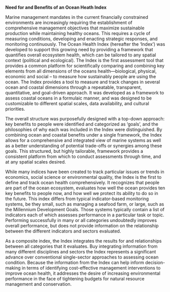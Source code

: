 **Need for and Benefits of an Ocean Heath Index**

Marine management mandates in the current financially constrained environments are increasingly requiring the establishment of comprehensive management objectives that maximize sustainable production while maintaining healthy oceans. This requires a cycle of measuring conditions, developing and enacting strategic responses, and monitoring continuously. The Ocean Health Index (hereafter the ‘Index’) was developed to support this growing need by providing a framework that quantifies overall ecosystem health, which can be tailored to any spatial context (political and ecological). The Index is the first assessment tool that provides a common platform for scientifically comparing and combining key elements from all dimensions of the oceans health—biological, physical, economic and social – to measure how sustainably people are using the ocean. The Index provides a tool to measure and track changes in several ocean and coastal dimensions through a repeatable, transparent, quantitative, and goal-driven approach. It was developed as a framework to assess coastal oceans in a formulaic manner, and was designed to be customizable to different spatial scales, data availability, and cultural priorities.

The overall structure was purposefully designed with a top-down approach: key benefits to people were identified and categorized as ‘goals’, and the philosophies of why each was included in the Index were distinguished. By combining ocean and coastal benefits under a single framework, the Index allows for a comprehensive and integrated view of marine systems as well as a better understanding of potential trade-offs or synergies among these goals. This structured, but highly tailorable, framework provides a consistent platform from which to conduct assessments through time, and at any spatial scales desired.

While many indices have been created to track particular issues or trends in economics, social science or environmental quality, the Index is the first to define and track ocean health comprehensively. It recognizes that people are part of the ocean ecosystem, evaluates how well the ocean provides ten key benefits to people now, and how well we protect its ability to do so in the future. This index differs from typical indicator-based monitoring systems, be they small, such as managing a seafood farm, or large, such as the Millennium Development Goals. Those systems typically contain a list of indicators each of which assesses performance in a particular task or topic. Performing successfully in many or all categories undoubtedly improves overall performance, but does not provide information on the relationship between the different indicators and sectors evaluated.

As a composite index, the Index integrates the results for and relationships between all categories that it evaluates. Buy integrating information from many different disciplines and sectors the Index represents a significant advance over conventional single-sector approaches to assessing ocean condition. Because the information from the Index can help inform decision-making in terms of identifying cost-effective management interventions to improve ocean health, it addresses the desire of increasing environmental performance in the face of tightening budgets for natural resource management and conservation.
